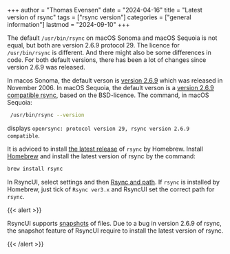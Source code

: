 +++
author = "Thomas Evensen"
date = "2024-04-16"
title =  "Latest version of rsync"
tags = ["rsync version"]
categories = ["general information"]
lastmod = "2024-09-10"
+++

The default `/usr/bin/rsync` on macOS Sonoma and macOS Sequoia is not equal, but both are version 2.6.9 protocol 29.
The licence for `/usr/bin/rsync` is different. And there might also be some differences in code. For both default versions,
there has been a lot of changes since version 2.6.9 was released.

In macos Sonoma, the default verson is [version 2.6.9](https://download.samba.org/pub/rsync/NEWS#2.6.9) which was released
in November 2006. In macOS Sequoia, the default verson is a [version 2.6.9 compatible rsync](https://github.com/kristapsdz/openrsync),
based on the BSD-licence. The command, in macOS Sequoia:

```bash
 /usr/bin/rsync --version
 ```
 displays `openrsync: protocol version 29, rsync version 2.6.9 compatible`.

It is adviced to install [the latest release](https://download.samba.org/pub/rsync/NEWS) of `rsync` by Homebrew.
Install [Homebrew](https://brew.sh/) and install the latest version of rsync by the command:

```bash
brew install rsync
```

In RsyncUI, select settings and then [Rsync and path](/docs/settings/rsyncandpath/). If `rsync` is installed by Homebrew,
just tick of `Rsync ver3.x` and RsyncUI set the correct path for `rsync`.

{{< alert >}}

RsyncUI supports [snapshots](/docs/snapshots/) of files. Due to a bug in version 2.6.9 of rsync, the snapshot feature
of RsyncUI require to install the latest version of rsync.

{{< /alert >}}
